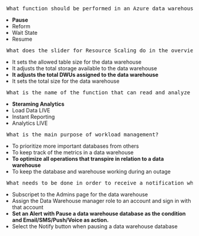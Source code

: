 <pre> What function should be performed in an Azure data warehouse when it is not currently in use to prevent charges? </pre>
<ul>
	<li><b>Pause </b></li>
	<li> Reform </li>
	<li> Wait State </li>
	<li> Resume </li>
</ul>


<pre> What does the slider for Resource Scaling do in the overview blade in the Azure portal?  </pre>
<ul>
	<li> It sets the allowed table size for the data warehouse</li>
	<li> It adjusts the total storage available to the data warehouse </li>
	<li> <b>It adjusts the total DWUs assigned to the data warehouse </b></li>
	<li> It sets the total size for the data warehouse </li>
</ul>


<pre> What is the name of the function that can read and analyze data as it is comming in?</pre>
<ul>
	<li> <b> Steraming Analytics </b></li>
	<li> Load Data LIVE </li>
	<li>  Instant Reporting</li>
	<li> Analytics LIVE </li>
</ul>


<pre> What is the main purpose of workload management?</pre>
<ul>
	<li> To prioritize more important databases from others</li>
	<li> To keep track of the metrics in a data warehouse </li>
	<li> <b>To optimize all operations that transpire in relation to a data warehouse </b></li>
	<li> To keep the database and warehouse working during an outage </li>
</ul>


<pre> What needs to be done in order to receive a notification when data warehouse is paused</pre>
<ul>
	<li> Subscripet to the Admins page for the data warehouse</li>
	<li> Assign the Data Warehouse manager role to an account and sign in with that account</li>
	<li> <b>Set an Alert with Pause a data warehouse database as the condition and Email/SMS/Push/Voice as action. </b></li>
	<li> Select the Notify button when pausing a data warehouse database </li>
</ul>
